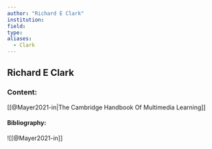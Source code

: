 ```yaml
---
author: "Richard E Clark"
institution:
field:
type:
aliases:
  - Clark
---
```


## Richard E Clark

### Content:
[[@Mayer2021-in|The Cambridge Handbook Of Multimedia Learning]]

#### Bibliography:

![[@Mayer2021-in]]